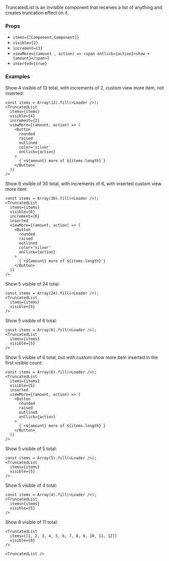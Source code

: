 TruncatedList is an invisible component that receives a list of anything and creates truncation effect on it.

### Props

- `items={[Component,Component]}`
- `visible={2}`
- `increment={3}`
- `viewMore={(amount , action) => <span onClick={action}>show + {amount}</span>}`
- `inserted={true}`

### Examples

Show 4 visible of 13 total, with increments of 2, custom view more item, not inserted:
```
const items = Array(13).fill(<Loader />);
<TruncatedList
  items={items}
  visible={4}
  increment={2}
  viewMore={(amount, action) => (
    <Button
      rounded
      raised
      outlined
      color='silver'
      onClick={action}
    >
      {`+${amount} more of ${items.length}`}
    </Button>
  )}
/>
```

Show 6 visible of 30 total, with increments of 6, with inserted custom view more item:
```
const items = Array(30).fill(<Loader />);
<TruncatedList
  items={items}
  visible={6}
  increment={6}
  inserted
  viewMore={(amount, action) => (
    <Button
      rounded
      raised
      outlined
      color='silver'
      onClick={action}
    >
      {`+${amount} more of ${items.length}`}
    </Button>
  )}
/>
```

Show 5 visible of 24 total:
```
const items = Array(24).fill(<Loader />);
<TruncatedList
  items={items}
  visible={5}
/>
```

Show 5 visible of 6 total:
```
const items = Array(6).fill(<Loader />);
<TruncatedList
  items={items}
  visible={5}
/>
```

Show 5 visible of 6 total, but with custom show more item inserted in the first visible count:
```
const items = Array(6).fill(<Loader />);
<TruncatedList
  items={items}
  visible={5}
  inserted
  viewMore={(amount, action) => (
    <Button
      rounded
      raised
      outlined
      onClick={action}
    >
      {`+${amount} more of ${items.length}`}
    </Button>
  )}
/>
```

Show 5 visible of 5 total:
```
const items = Array(5).fill(<Loader />);
<TruncatedList
  items={items}
  visible={5}
/>
```

Show 5 visible of 4 total:
```
const items = Array(4).fill(<Loader />);
<TruncatedList
  items={items}
  visible={5}
/>
```

Show 8 visible of 11 total:
```
<TruncatedList
  items={[1, 2, 3, 4, 5, 6, 7, 8, 9, 10, 11, 12]}
  visible={8}
/>
```

```
<TruncatedList />
```
